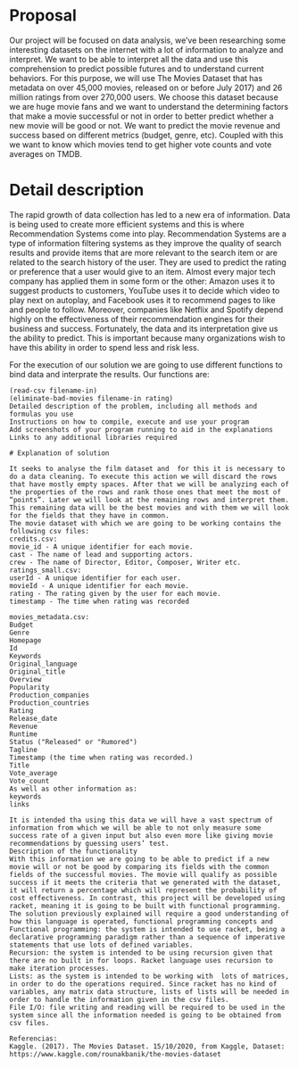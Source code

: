 

# Proposal

Our project will be focused on data analysis, we’ve been researching some interesting datasets on the internet with a lot of information to analyze and interpret. We want to be able to interpret all the data and use this comprehension to predict possible futures and to understand current behaviors.
For this purpose, we will use The Movies Dataset that has metadata on over 45,000 movies, released on or before July 2017) and 26 million ratings from over 270,000 users. We choose this dataset because we are huge movie fans and we want to understand the determining factors that make a movie successful or not in order to better predict whether a new movie will be good or not. We want to predict the movie revenue and success based on different metrics (budget, genre, etc). 
Coupled with this we want to know which movies tend to get higher vote counts and vote averages on TMDB.

# Detail description

The rapid growth of data collection has led to a new era of information. Data is being used to create more efficient systems and this is where Recommendation Systems come into play. Recommendation Systems are a type of information filtering systems as they improve the quality of search results and provide items that are more relevant to the search item or are related to the search history of the user.
They are used to predict the rating or preference that a user would give to an item. Almost every major tech company has applied them in some form or the other: Amazon uses it to suggest products to customers, YouTube uses it to decide which video to play next on autoplay, and Facebook uses it to recommend pages to like and people to follow. Moreover, companies like Netflix and Spotify depend highly on the effectiveness of their recommendation engines for their business and success.
Fortunately, the data and its interpretation give us the ability to predict. This is important because many organizations wish to have this ability in order to spend less and risk less.

For the execution of our solution we are going to use different functions to bind data and interprate the results. Our functions are:

`````
(read-csv filename-in)
(eliminate-bad-movies filename-in rating)
Detailed description of the problem, including all methods and formulas you use
Instructions on how to compile, execute and use your program
Add screenshots of your program running to aid in the explanations
Links to any additional libraries required

# Explanation of solution

It seeks to analyse the film dataset and  for this it is necessary to do a data cleaning. To execute this action we will discard the rows that have mostly empty spaces. After that we will be analyzing each of the properties of the rows and rank those ones that meet the most of “points”. Later we will look at the remaining rows and interpret them. This remaining data will be the best movies and with them we will look for the fields that they have in common. 
The movie dataset with which we are going to be working contains the following csv files:
credits.csv:
movie_id - A unique identifier for each movie.
cast - The name of lead and supporting actors.
crew - The name of Director, Editor, Composer, Writer etc.
ratings_small.csv:
userId - A unique identifier for each user.
movieId - A unique identifier for each movie.
rating - The rating given by the user for each movie.
timestamp - The time when rating was recorded

movies_metadata.csv:
Budget
Genre
Homepage
Id
Keywords
Original_language
Original_title 
Overview
Popularity
Production_companies
Production_countries
Rating
Release_date
Revenue
Runtime
Status ("Released" or "Rumored")
Tagline
Timestamp (the time when rating was recorded.)
Title
Vote_average
Vote_count
As well as other information as:
keywords
links

It is intended tha using this data we will have a vast spectrum of information from which we will be able to not only measure some success rate of a given input but also even more like giving movie recommendations by guessing users’ test.
Description of the functionality
With this information we are going to be able to predict if a new movie will or not be good by comparing its fields with the common fields of the successful movies. The movie will qualify as possible success if it meets the criteria that we generated with the dataset, it will return a percentage which will represent the probability of cost effectiveness. In contrast, this project will be developed using racket, meaning it is going to be built with functional programming. The solution previously explained will require a good understanding of how this language is operated, functional programming concepts and
Functional programming: the system is intended to use racket, being a declarative programming paradigm rather than a sequence of imperative statements that use lots of defined variables.
Recursion: the system is intended to be using recursion given that there are no built in for loops. Racket language uses recursion to make iteration processes.
Lists: as the system is intended to be working with  lots of matrices, in order to do the operations required. Since racket has no kind of variables, any matrix data structure, lists of lists will be needed in order to handle the information given in the csv files. 
File I/O: file writing and reading will be required to be used in the system since all the information needed is going to be obtained from csv files.

Referencias:
Kaggle. (2017). The Movies Dataset. 15/10/2020, from Kaggle, Dataset: https://www.kaggle.com/rounakbanik/the-movies-dataset
